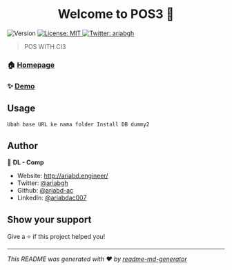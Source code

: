 <h1 align="center">Welcome to POS3 👋</h1>
<p>
  <img alt="Version" src="https://img.shields.io/badge/version-0.1-blue.svg?cacheSeconds=2592000" />
  <a href="#" target="_blank">
    <img alt="License: MIT" src="https://img.shields.io/badge/License-MIT-yellow.svg" />
  </a>
  <a href="https://twitter.com/ariabgh" target="_blank">
    <img alt="Twitter: ariabgh" src="https://img.shields.io/twitter/follow/ariabgh.svg?style=social" />
  </a>
</p>

> POS WITH CI3 

### 🏠 [Homepage](https://github.com/kefranabg/readme-md-generator#readme)

### ✨ [Demo](https://github.com/kefranabg/readme-md-generator#readme)

## Usage

```sh
Ubah base URL ke nama folder Install DB dummy2
```

## Author

👤 **DL - Comp**

* Website: http://ariabd.engineer/
* Twitter: [@ariabgh](https://twitter.com/ariabgh)
* Github: [@ariabd-ac](https://github.com/ariabd-ac)
* LinkedIn: [@ariabdac007](https://linkedin.com/in/ariabdac007)

## Show your support

Give a ⭐️ if this project helped you!

***
_This README was generated with ❤️ by [readme-md-generator](https://github.com/kefranabg/readme-md-generator)_